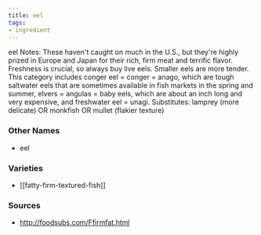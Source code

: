 ```yaml
---
title: eel
tags:
- ingredient
---
```

eel Notes: These haven't caught on much in the U.S., but they're highly prized in Europe and Japan for their rich, firm meat and terrific flavor. Freshness is crucial, so always buy live eels. Smaller eels are more tender. This category includes conger eel = conger = anago, which are tough saltwater eels that are sometimes available in fish markets in the spring and summer, elvers = angulas = baby eels, which are about an inch long and very expensive, and freshwater eel = unagi. Substitutes: lamprey (more delicate) OR monkfish OR mullet (flakier texture)

### Other Names

* eel

### Varieties

* [[fatty-firm-textured-fish]]

### Sources
* http://foodsubs.com/Ffirmfat.html
